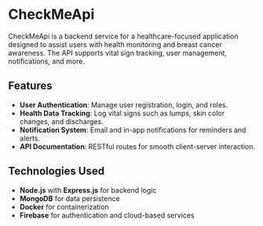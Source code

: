 # CheckMeApi

CheckMeApi is a backend service for a healthcare-focused application designed to assist users with health monitoring and breast cancer awareness. The API supports vital sign tracking, user management, notifications, and more.

## Features
- **User Authentication**: Manage user registration, login, and roles.
- **Health Data Tracking**: Log vital signs such as lumps, skin color changes, and discharges.
- **Notification System**: Email and in-app notifications for reminders and alerts.
- **API Documentation**: RESTful routes for smooth client-server interaction.

## Technologies Used
- **Node.js** with **Express.js** for backend logic
- **MongoDB** for data persistence
- **Docker** for containerization
- **Firebase** for authentication and cloud-based services


